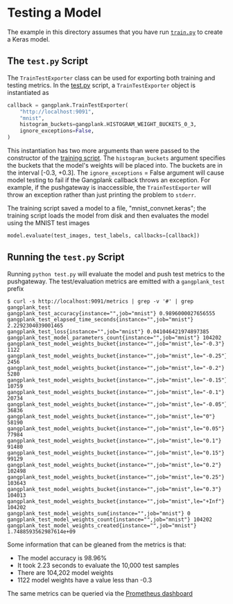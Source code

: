 # Testing a Model
The example in this directory assumes that you have run [`train.py`](../train/train.py) to create
a Keras model.

## The `test.py` Script
The `TrainTestExporter` class can be used for exporting both training and testing metrics. In the [test.py](./test.py) script,
a `TrainTestExporter` object is instantiated as

```python
callback = gangplank.TrainTestExporter(
    "http://localhost:9091",
    "mnist",
    histogram_buckets=gangplank.HISTOGRAM_WEIGHT_BUCKETS_0_3,
    ignore_exceptions=False,
)
```

This instantiation has two more arguments than were passed to the constructor of the [training script](../train/train.py).
The `histogram_buckets` argument specifies the buckets that the model's weights will be placed into. The buckets are in the interval [-0.3, +0.3].
The `ignore_exceptions` = False argument will cause model testing to fail if the Gangplank callback throws an exception. For example, if the pushgateway is inaccessible, the `TrainTestExporter` will throw an exception rather than just printing the problem to `stderr`.

The training script saved a model to a file, "mnist_convnet.keras"; the training script loads the model from disk and then
evaluates the model using the MNIST test images

```python
model.evaluate(test_images, test_labels, callbacks=[callback])
```

## Running the `test.py` Script
Running `python test.py` will evaluate the model and push test metrics to the pushgateway.
The test/evaluation metrics are emitted with a `gangplank_test` prefix

```
$ curl -s http://localhost:9091/metrics | grep -v '#' | grep gangplank_test
gangplank_test_accuracy{instance="",job="mnist"} 0.9896000027656555
gangplank_test_elapsed_time_seconds{instance="",job="mnist"} 2.2292304039001465
gangplank_test_loss{instance="",job="mnist"} 0.041046421974897385
gangplank_test_model_parameters_count{instance="",job="mnist"} 104202
gangplank_test_model_weights_bucket{instance="",job="mnist",le="-0.3"} 1122
gangplank_test_model_weights_bucket{instance="",job="mnist",le="-0.25"} 2456
gangplank_test_model_weights_bucket{instance="",job="mnist",le="-0.2"} 5280
gangplank_test_model_weights_bucket{instance="",job="mnist",le="-0.15"} 10759
gangplank_test_model_weights_bucket{instance="",job="mnist",le="-0.1"} 20734
gangplank_test_model_weights_bucket{instance="",job="mnist",le="-0.05"} 36836
gangplank_test_model_weights_bucket{instance="",job="mnist",le="0"} 58190
gangplank_test_model_weights_bucket{instance="",job="mnist",le="0.05"} 77984
gangplank_test_model_weights_bucket{instance="",job="mnist",le="0.1"} 91480
gangplank_test_model_weights_bucket{instance="",job="mnist",le="0.15"} 99129
gangplank_test_model_weights_bucket{instance="",job="mnist",le="0.2"} 102498
gangplank_test_model_weights_bucket{instance="",job="mnist",le="0.25"} 103643
gangplank_test_model_weights_bucket{instance="",job="mnist",le="0.3"} 104013
gangplank_test_model_weights_bucket{instance="",job="mnist",le="+Inf"} 104202
gangplank_test_model_weights_sum{instance="",job="mnist"} 0
gangplank_test_model_weights_count{instance="",job="mnist"} 104202
gangplank_test_model_weights_created{instance="",job="mnist"} 1.7488593562987614e+09
```

Some information that can be gleaned from the metrics is that:
 * The model accuracy is 98.96%
 * It took 2.23 seconds to evaluate the 10,000 test samples
 * There are 104,202 model weights
 * 1122 model weights have a value less than -0.3

The same metrics can be queried via the [Prometheus dashboard](http://localhost:9090) 